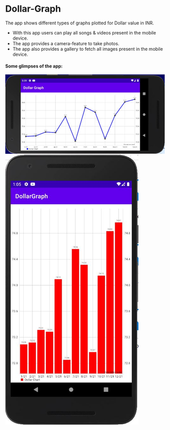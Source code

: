 # Dollar-Graph
The app shows different types of graphs plotted for Dollar value in INR.

- With this app users can play all songs & videos present in the mobile device.
- The app provides a camera-feature to take photos.
- The app also provides a gallery to fetch all images present in the mobile device.

#### Some glimpses of the app:

![line graph](https://github.com/DevDastider/Dollar-Graph/blob/df320c790ce9506a7c151297df8e1733059a76eb/asssets/Dollar%20Graph.JPG)
![bar graph](https://github.com/DevDastider/Dollar-Graph/blob/df320c790ce9506a7c151297df8e1733059a76eb/asssets/Bar%20graph.JPG)
